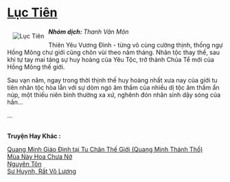 <a href="https://utruyen.com/luc-tien/5925/" title="Lục Tiên"><h1>Lục Tiên</h1></a><div style="display:table"><img align="right" style="float: left; padding: 10px;" src="https://utruyen.com/images/story/200x260/luc-tien.jpg" alt="Lục Tiên"><b><i>Nhóm dịch: </i></b><i>Thanh Vân Môn</i><p></p><p></p>Thiên Yêu Vương Đình - từng vô cùng cường thịnh, thống ngự Hồng Mông chư giới cũng chôn vùi theo năm tháng. Nhân tộc thay thế, sau khi tự tay mai táng sự huy hoàng của Yêu Tộc, trở thành Chúa Tể mới của Hồng Mông thế giới.<p></p>Sau vạn năm, ngay trong thời thịnh thế huy hoàng nhất xưa nay của giới tu tiên nhân tộc hòa lẫn với sự dòm ngó âm thầm của nhiều dị tộc âm thầm ẩn núp, một thiếu niên bình thường xa xứ, nghênh đón nhân sinh dậy sóng của hắn... <p></p>...</div><p><br><b>Truyện Hay Khác :</b></p><a href="https://utruyen.com/quang-minh-giao-dinh-tai-tu-chan-the-gioi-quang-minh-thanh-tho/17516/" alt="Quang Minh Giáo Đình tại Tu Chân Thế Giới (Quang Minh Thánh Thổ)">Quang Minh Giáo Đình tại Tu Chân Thế Giới (Quang Minh Thánh Thổ)</a><br/><a href="https://www.wattpad.com/story/199315117-m%C3%B9a-n%C3%A0y-hoa-ch%C6%B0a-n%E1%BB%9F" alt="Mùa Này Hoa Chưa Nở">Mùa Này Hoa Chưa Nở</a><br/><a href="https://github.com/quanluxury/ngontinhhot/tree/master/truyenhay/14284/" alt="Nguyên Tôn">Nguyên Tôn</a><br/><a href="https://truyenngontinhay.wordpress.com/2019/10/03/su-huynh-rat-vo-luong/" alt="Sư Huynh, Rất Vô Lương">Sư Huynh, Rất Vô Lương</a><br/>